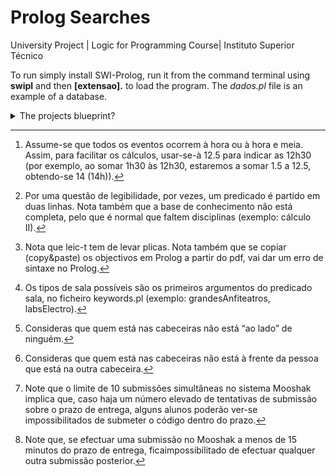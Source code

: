 # Prolog Searches
University Project | Logic for Programming Course| Instituto Superior Técnico

To run simply install SWI-Prolog, run it from the command terminal using **swipl** and then **[extensao].** to load the program.
The *dados.pl* file is an example of a database.

<details>
<summary>The projects blueprint?</summary>
<br>
Lógica para Programação![](Aspose.Words.14cef790-85ce-4039-83cb-28c48c42f180.001.png)

Projecto 2022-2023

Horários – pesquisas em Prolog

**Conteúdo**

**1 Estruturas de dados 2 2 O programa em Prolog 3**

**3 Predicados a implementar 3**

1. Qualidade dos dados . . . . . . . . . . . . . . . . . . . . . . . . . . . . . . . . . . . 3
1. Pesquisas simples . . . . . . . . . . . . . . . . . . . . . . . . . . . . . . . . . . . . . 4
1. Ocupações críticas de salas . . . . . . . . . . . . . . . . . . . . . . . . . . . . . . . 7
1. And now for something completely different... . . . . . . . . . . . . . . . . . . . . 9

**4 Entrega e avaliação 11**

1. Condições de realização e prazos . . . . . . . . . . . . . . . . . . . . . . . . . . . . 11
1. Cotação . . . . . . . . . . . . . . . . . . . . . . . . . . . . . . . . . . . . . . . . . . 11
1. Cópias . . . . . . . . . . . . . . . . . . . . . . . . . . . . . . . . . . . . . . . . . . . 12

**5 Recomendações 12**

Pág. 12 de 13

Um belo dia, ouves dizer que a base de dados relativa à ocupação de salas do IST-Tagus foi atacada por um hacker. Na tentativa de ajudar, estudas as estruturas de dados em causa (Sec- ção 1), crias um programa em Prolog (primeiras linhas na Secção 2) e resolves o problema. Tornas-te um herói, mas, como sabes, com grandes poderes vêm grandes responsabilidades, e começam a chegar-te mais pedidos de ajuda (Secção 3). Claro está, dás o teu melhor! Sobre as condições de realização do projecto, sua avaliação e recomendações, vê as Secções 4 e 5.

**1 Estruturas de dados**

Existem dois ficheiros – dados.pl e keywords.pl – que constituem parte de uma versão livre- mente modificada de uma base de conhecimento gentilmente cedida pela Área Académica e Gestão do Edifício. O ficheiro dados.pl contém factos sobre eventos, turnos associados aos eventos e horários dos eventos, definidos como se segue:

Um evento, evento(ID, NomeDisciplina, Tipologia, NumAlunos, Sala) caracteriza-se por:

- Um identificador;
- O nome da disciplina associada ao evento;
- A tipologia do evento (seminário, teórica, etc.);
- O número de alunos associado ao evento;
- A sala em que ocorre o evento.

Um evento tem associados um ou mais turnos, turno(ID, SiglaCurso, Ano, NomeTurma), caracterizados por:

- Um identificador (o ID do evento associado);
- A sigla do curso a que diz respeito o evento;
- O ano em que a disciplina é oferecida no curso;
- O “nome” do turno.

Um evento tem ainda associado um horário, horario(ID, DiaSemana, HoraInicio, HoraFim, Duracao, Periodo), caracterizado por:

- Um identificador (o ID do evento associado);
- O dia da semana em que ocorre o evento;
- As horas de início e fim do evento[^1];
- A duração do evento (sim, podia ser deduzida dos valores anteriores);
- O período em que ocorre o evento.

A título de ilustração, os factos que se seguem indicam que o evento 10 diz respeito a um laboratório da disciplina de ‘Sistemas Digitais’, com 18 alunos e que decorre na sala 1-62. Tem lugar sextas-feiras, entre as 8h e as 10h, tendo, por isso, uma duração de duas horas, e decorre no p2. Este evento é do primeiro ano da LEE, turmas lee0101 e lee0102.

evento(10, ’sistemas digitais’, laboratorial, 18, ’1-62’). horario(10, sexta-feira, 8.0, 10.0, 2.0, p2).

turno(10, lee, 1, lee0102).

turno(10, lee, 1, lee0101).

No ficheiro “keywords.pl” encontram-se keywords que serão úteis:

salas(grandesAnfiteatros, [’a1’, ’a2’]).

...

salas(videoConf, [’0-19’, ’0-13’]).

...

licenciaturas(tagus,[’lee’, ’legi’, ’leic-t’, ’leti’]). mestrados(tagus,[’mbmrp’, ’mee’, ’megi’, ’meic-t’, ’meti’]).

**2 O programa em Prolog**

O ficheiro em Prolog (extensão pl), que será usado no projecto, deverá ter as seguintes linhas iniciais:

% Numero e o nome do aluno

:- set\_prolog\_flag(answer\_write\_options,[max\_depth(0)]). % para listas completas :- [’dados.pl’], [’keywords.pl’]. % ficheiros a importar.

/\* Codigo \*/

**3 Predicados a implementar**

1. **Qualidade dos dados**

O primeiro pedido de ajuda vem da Secretaria: pedem-te para os ajudares a encontrar eventos problemáticos; em especial pedem-te para identificar/encontrar:

- Eventos sem salas;
- Eventos sem salas, dado um dia da semana;
- Eventos sem salas, dado um período;

Arregaças as mangas e abraças o desafio com entusiasmo.

Sabendo que os eventos sem salas são identificados por terem a palavra ‘semSala’ no campo relativo à sala, implementas os predicados eventosSemSalas/1, eventosSemSalasDiaSemana/2 e eventosSemSalasPeriodo/2, tais que (respectivamente):

- eventosSemSalas(EventosSemSala) é verdade se EventosSemSala é uma lista, ordenada e sem elementos repetidos, de IDs de eventos sem sala;
- eventosSemSalasDiaSemana(DiaDaSemana, EventosSemSala) é verdade se EventosSemSala é uma lista, ordenada e sem elementos repetidos, de IDs de eventos sem sala que decorrem em DiaDaSemana (doravante segunda-feira, terca-feira, quarta-feira, quinta-feira, sexta-feira, sabado);
- eventosSemSalasPeriodo(ListaPeriodos, EventosSemSala) é verdade se ListaPeriodos

é uma lista de períodos (pi;i2f1;2;3;4g) e EventosSemSala é uma lista, ordenada e sem elemen- tos repetidos, de IDs de eventos sem sala nos períodos de ListaPeriodos. Deverão ser con- tabilizados os eventos sem salas associados a disciplinas semestrais (exemplo, p1\_2). Isto é verdade para este predicado, mas também para outros predicados em que se peça informação sobre períodos.

Por exemplo,

?- eventosSemSalas(Eventos).

Eventos = [14,88,191,311,312,342,343].

?- eventosSemSalasDiaSemana(segunda-feira, Eventos). Eventos = [191].

?- eventosSemSalasPeriodo([p1], Eventos).

Eventos = [88,191,311,312,342,343].

?- eventosSemSalasPeriodo([], Eventos).

Eventos = [].

Em relação ao exemplo anterior, nota que o terceiro pedido é feito sobre o p1, mas o evento 343 é devolvido, pois é um evento sem sala semestral, que ocorre no primeiro semestre (p1\_2), pelo que apanha o p1:

evento(343,’algebra linear’,’teorico-pratica’,68,semSala). horario(343,quinta-feira,8.0,10.0,2.0,p1\_2).

2. **Pesquisas simples**

Recebes um grande agradecimento da Secretaria pelo teu excelente trabalho e preparas-te para voltar ao God of War/ver o último episódio do Arcane/Rever o Attack on Titan/Outro (risca o que não interessa), quando a Área Académica entra em contacto contigo: precisam de ajuda na implementação de um conjunto de predicados. Mais uma vez, sem um suspiro, arregaças as mangas e voltas ao trabalho.

Começas por implementar – **sem usar predicados de ordem superior, ou seja, os predi- cados que definires têm de usar recursão (tanto faz se geram processos recursivos ou iterativos**) – o predicado organizaEventos/3, tal que:

organizaEventos(ListaEventos, Periodo, EventosNoPeriodo) é verdade se EventosNoPeriodo é a lista, ordenada e sem elementos repetidos, de IDs dos eventos de ListaEventos que ocorrem no período Periodo para pi;i2f1;2;3;4g.

Por exemplo,

?- organizaEventos([23, 67, 89, 99, 6], p3, L). L = [].

?- organizaEventos([23, 67, 89, 99, 6], p2, L). L = [6,99].

?- organizaEventos([23, 67, 89, 99, 6], p1, L). L = [23,67,89,99].

Implementas também o predicado eventosMenoresQue/2, tal que:

eventosMenoresQue(Duracao, ListaEventosMenoresQue) é verdade se ListaEventosMenoresQue é a lista ordenada e sem elementos repetidos dos identifica- dores dos eventos que têm duração menor ou igual a Duracao.

Por exemplo:

?- eventosMenoresQue(0.5, ListaEventosMenoresQue). ListaEventosMenoresQue = [4,7].

?- eventosMenoresQue(1.5, ListaEventosMenoresQue). ListaEventosMenoresQue = [3,4,5,7,...,787,796].

De seguida, implementas o predicado eventosMenoresQueBool/2, tal que:

eventosMenoresQueBool(ID, Duracao) é verdade se o evento identificado por ID tiver dura- ção igual ou menor a Duracao.

?- eventosMenoresQueBool(45, 0.5). false.

?- eventosMenoresQueBool(4, 0.5). true.

Implementas ainda o predicado procuraDisciplinas/2, tal que:

procuraDisciplinas(Curso, ListaDisciplinas) é verdade se ListaDisciplinas é a lista ordenada alfabeticamente do nome das disciplinas do curso Curso.

Por exemplo[^2],

?- procuraDisciplinas(leti, ListaDisciplinas).

ListaDisciplinas = [algebra linear,

analise de dados e modelacao estatistica, arquitecturas de redes, calculo diferencial e integral i, calculo diferencial e integral iii, eletromagnetismo e optica, engenharia de software,

fundamentos da programacao, gestao,

introducao a economia,

introducao a engenharia de telecomunicacoes e informatica,

introducao aos circuitos e sistemas electronicos,

mecanica e ondas, programacao com objectos,

propagacao e antenas, sistemas de comunicacoes,

sistemas digitais, sistemas operativos].

De seguida, implementas – de novo **sem usar predicados de ordem superior, ou seja, os predicados que definires têm de usar recursão (tanto faz se geram processos recur- sivos ou iterativos**) – o predicado organizaDisciplinas/3, tal que:

organizaDisciplinas(ListaDisciplinas, Curso, Semestres) é verdade se Semestres é uma lista com duas listas. A lista na primeira posição contém as disciplinas de ListaDisciplinas do curso Curso que ocorrem no primeiro semestre; idem para a lista na segunda posição, que contém as que ocorrem no segundo semestre. Ambas as listas devem estar ordenadas alfabeticamente e não devem ter elementos repetidos. O predicado falha se não existir no curso Curso uma disciplina de ListaDisciplinas. Pode-se assumir que não existem disciplinas anuais.

Por exemplo[^3],

?- organizaDisciplinas([‘algebra linear’,‘compiladores’], ‘leic-t’, L). L = [[algebra linear],[compiladores]].

?- organizaDisciplinas([‘algebra linear’,‘analitica empresarial’, ‘avaliacao de projetos’, ‘ciencia de materiais’], legi, L).

L = [[algebra linear,analitica empresarial,avaliacao de projetos],

[ciencia de materiais]].

?- organizaDisciplinas([‘algebra linear’,‘analitica empresarial’,

‘avaliacao de projetos’, ‘ciencia de materiais’], ’leic-t’, L). false.

Atacas depois o predicado horasCurso/5, tal que:

horasCurso(Periodo, Curso, Ano, TotalHoras) é verdade se TotalHoras for o número de horas total dos eventos associadas ao curso Curso, no ano Ano e período Periodo = pi;i2f1;2;3;4g. Mais uma vez: não esquecer as disciplinas semestrais.

De notar que se vários turnos partilharem o mesmo evento, o número de horas do evento deve contar apenas uma vez. Por exemplo, no caso que se segue devem ser contabilizadas apenas 2 horas:

evento(78,’calculo diferencial e integral i’,’teorico-pratica’,86,a1). horario(78,quarta-feira,8.0,10.0,2.0,p1\_2).

turno(78,leti,1,leti0103).

turno(78,leti,1,leti0102).

turno(78,leti,1,leti0101).

Por exemplo,

?- horasCurso(p1, leic-t’, 1, TotalHoras). TotalHoras = 50.0.

Finalmente, implementas o predicado evolucaoHorasCurso/2, tal que:

evolucaoHorasCurso(Curso, Evolucao) é verdade se Evolucao for uma lista de tuplos na forma (Ano, Periodo, NumHoras), em que NumHoras é o total de horas associadas ao curso Curso, no ano Ano e período Periodo (pi;i2f1;2;3;4g). Evolucao deverá estar ordenada por ano (crescente) e período.

Sugestão: usa o predicado anterior. Por exemplo,

?- evolucaoHorasCurso(’leic-t’, Evolucao).

Evolucao = [(1,p1,50.0),(1,p2,59.0),(1,p3,0),(1,p4,0), (2,p1,47.0),(2,p2,77.0),(2,p3,0),(2,p4,20.0), (3,p1,32.0),(3,p2,32.0),(3,p3,39.0),(3,p4,19.0)].

3. **Ocupações críticas de salas**

A Área Académica ficou a adorar-te para sempre! Respiras fundo e preparas-te para ir jo- gar LOL/Rocket League/COD/Manic Miner/Minecraft/Outro (riscar o que não interessa), mas ainda não é desta! A equipa de Gestão do Edifício precisa da tua ajuda: algumas tipologias de salas – por exemplo, anfiteatros – têm uma ocupação intensiva e é preciso identificar quais e quando. Pedem-te para implementar um conjunto de predicados que permita calcular as per- centagens de ocupação dos vários tipos de sala, considerando-se ocupações críticas as que ultrapassarem um dado valor (threshold ). Como já está frio, não arregaças as mangas. Na verdade, não consegues evitar um pequeno suspiro. Mas, logo a seguir, uma onda de energia percorre o teu corpo e lá vais tu, ajudar a equipa de Gestão do Edifício: LET’S GO!!!!!!!!!!!!!!

Um evento tem associada uma hora de início e uma hora de fim. Sendo dado um slot, com hora de início e hora de fim, este pode ou não cair total ou parcialmente sobre o evento. Assim, implementas o predicado ocupaSlot/5, tal que:

ocupaSlot(HoraInicioDada, HoraFimDada, HoraInicioEvento, HoraFimEvento, Horas) é verdade se Horas for o número de horas sobrepostas (lembrar que 0.5 representa 30 minu- tos) entre o evento que tem início em HoraInicioEvento e fim em HoraFimEvento, e o slot que tem início em HoraInicioDada e fim em HoraFimDada. Se não existirem sobreposições o predicado deve falhar (false).

O exemplo que se segue ilustra quatro cenários (no primeiro, o evento fica totalmente contido no slot ; no segundo, o evento contém totalmente o slot ; no terceiro, a sobreposição é no início do evento; no quarto, a sobreposição é no fim do evento).

?- ocupaSlot(8.5, 11, 9, 10.5, Horas). Horas = 1.5.

?- ocupaSlot(9.5, 10, 9, 10.5, Horas). Horas = 0.5.

?- ocupaSlot(8.5, 9.5, 9, 10.5, Horas). Horas = 0.5.

?- ocupaSlot(10, 11, 9, 10.5, Horas). Horas = 0.5.

?- ocupaSlot(10, 11, 8, 9, Horas). false.

Implementas de seguida o predicado numHorasOcupadas/6[^4], tal que:

numHorasOcupadas(Periodo, TipoSala, DiaSemana, HoraInicio, HoraFim, SomaHoras) é verdade se SomaHoras for o número de horas ocupadas nas salas do tipo TipoSala, no intervalo de tempo definido entre HoraInicio e HoraFim, no dia da semana DiaSemana, e no período Periodo = pi;i2f1;2;3;4g. Não te esqueças das disciplinas semestrais.

Por exemplo,

?- numHorasOcupadas(p1, grandesAnfiteatros, quarta-feira, 8.0, 12.0, S). S = 6.0.

numHorasOcupadas(p1, grandesAnfiteatros, quarta-feira, 8.0, 10.0, S).

S = 2.5.

Sobre o último exemplo, nota que há no a2 (um dos grandes anfiteatros) uma aula de ‘Funda- mentos da Programação’ que apanha apenas 30 minutos do slot 8.0-10.0 (evento 78), ao que se soma as duas horas da aula de ‘Cálculo Diferencial e Integral I’ (evento 566), no a2.

Implementas ainda o predicado ocupacaoMax/5, tal que:

ocupacaoMax(TipoSala, HoraInicio, HoraFim, Max) é verdade se Max for o número de ho- ras possíveis de ser ocupadas por salas do tipo TipoSala (ver acima), no intervalo de tempo definido entre HoraInicio e HoraFim. Em termos práticos, assume-se que Max é o inter- valo tempo dado (HoraFim - HoraInicio), multiplicado pelo número de salas em jogo do tipo TipoSala.

Por exemplo (dado que existem dois grandes anfiteatros),

?- ocupacaoMax(grandesAnfiteatros, 8, 12.5, Max). Max = 9.0.

Logo de seguida implementas o predicado percentagem/3, tal que:

percentagem(SomaHoras, Max, Percentagem) é verdade se Percentagem for a divisão de SomaHoras por Max, multiplicada por 100.

Por exemplo,

?- percentagem(5, 9, Percentagem). Percentagem = 55.55555555555556.

Finalmente, implementas o predicado ocupacaoCritica/4, tal que:

ocupacaoCritica(HoraInicio, HoraFim, Threshold, Resultados) é verdade se Resultados for uma lista ordenada de tuplos do tipo casosCriticos(DiaSemana, TipoSala, Percentagem) em que DiaSemana, TipoSala e Percentagem são, respectivamente, um dia da semana, um tipo de sala e a sua percentagem de ocupação, no intervalo de tempo entre HoraInicio e HoraFim, e supondo que a percentagem de ocupação relativa a esses elementos está acima de um dado valor crítico (Threshold). Na representação do tuplo, usa o predicado ceiling para arredondar para o próximo inteiro o valor da percentagem, isto é Percentagem deve ser o primeiro maior inteiro relativo ao valor da percentagem usado nos cálculos (mas apenas na representação do tuplo; nos cálculos deve usar o valor da percentagem sem qualquer arredondamento).

Por exemplo,

?- ocupacaoCritica(8, 12.5, 85, Resultados).

Resultados = [casosCriticos(segunda-feira,grandesAnfiteatros,89),

casosCriticos(segunda-feira,grandesAnfiteatros,95), casosCriticos(segunda-feira,pequenosAnfiteatros,93), casosCriticos(sexta-feira,labsQuimica,89)].

4. **And now for something completely different...![](Aspose.Words.14cef790-85ce-4039-83cb-28c48c42f180.002.png)**

Depois de teres recebido inúmeros elogios e agradecimentos da Gestão do Edifício chegas a casa. Pensas que é desta que vais ver o "Wednesday/Enola Holmes2/Umbrella Academy/The Boys/Altered Carbon/Outro (riscar o que não interessa). No entanto, quando estás a abrir a porta da rua, aparece a tua vizinha do lado, Maria de seu nome:

- Jovem, – começa a senhora – já ouvi dizer que é uma divindade da programação e preciso da sua ajuda para organizar a minha família na ceia de Natal. Temos uma mesa de 8 pessoas e seremos 8. Eu e o meu João ocupamos as duas cabeceiras, mas eu tenho de ficar na cabeceira mais próxima da lareira que sou muito friorenta. Vem a Tia Guga, que tem quase 100 anos e tem de ficar à direita do meu João. Depois a minha filha Ana tem de estar ao lado do meu neto Manelito que só tem 3 anos e, do mesmo modo, o meu filho Miguel tem de estar perto do Pedrito. O meu genro Jorge dá-se muito bem com o Miguel e gostaria que ficassem frente a frente na mesa. Acha que tem solução para isto? Ah, esqueci-me de dizer que é muito importante que o Manelito e o Pedrito não fiquem exactamente frente a frente que acabam a atirar batatas e ervilhas um ao outro.

Engoles a seco, lembrando-te que, quando vais de férias, esta senhora fica a tomar conta de Darwin, o teu peixinho laranja, e respondes com o teu melhor sorriso:

- Certo, vou tratar de lhe arranjar um programa que verifique todos esses requisitos.

Entras em casa a pensas que o melhor é implementar algo genérico, não vá a vizinha vir pedir-te soluções sempre que dá um jantar. No entanto, decides assumir (Figura 1) que: a) a mesa de jantar é rectangular, com 8 lugares no total, um lugar em cada cabeceira e 3 em cada lado, estando as cabeceiras da mesa diferenciadas; b) serão exactamente 8 convidados.

X1 X2 X3![](Aspose.Words.14cef790-85ce-4039-83cb-28c48c42f180.003.png)![](Aspose.Words.14cef790-85ce-4039-83cb-28c48c42f180.003.png)![](Aspose.Words.14cef790-85ce-4039-83cb-28c48c42f180.004.png)![](Aspose.Words.14cef790-85ce-4039-83cb-28c48c42f180.005.png)![](Aspose.Words.14cef790-85ce-4039-83cb-28c48c42f180.006.png)![](Aspose.Words.14cef790-85ce-4039-83cb-28c48c42f180.007.png)

X4 X5 ![](Aspose.Words.14cef790-85ce-4039-83cb-28c48c42f180.008.png)![](Aspose.Words.14cef790-85ce-4039-83cb-28c48c42f180.009.png)![](Aspose.Words.14cef790-85ce-4039-83cb-28c48c42f180.010.png)![](Aspose.Words.14cef790-85ce-4039-83cb-28c48c42f180.011.png)![](Aspose.Words.14cef790-85ce-4039-83cb-28c48c42f180.012.png)![](Aspose.Words.14cef790-85ce-4039-83cb-28c48c42f180.013.png)(c1) (c2)

X6 X7 X8![](Aspose.Words.14cef790-85ce-4039-83cb-28c48c42f180.014.png)![](Aspose.Words.14cef790-85ce-4039-83cb-28c48c42f180.015.png)![](Aspose.Words.14cef790-85ce-4039-83cb-28c48c42f180.015.png)![](Aspose.Words.14cef790-85ce-4039-83cb-28c48c42f180.016.png)![](Aspose.Words.14cef790-85ce-4039-83cb-28c48c42f180.017.png)![](Aspose.Words.14cef790-85ce-4039-83cb-28c48c42f180.018.png)

Figura 1: Desenho da mesa

Decides então implementar o predicado ocupacaoMesa/3, tal que:

ocupacaoMesa(ListaPessoas, ListaRestricoes, OcupacaoMesa) é verdade se ListaPessoas for a lista com o nome das pessoas a sentar à mesa, ListaRestricoes for a lista de restrições a verificar (ver abaixo) e OcupacaoMesa for uma lista com três listas, em que a primeira contém as pessoas de um lado da mesa (X1, X2 e X3), a segunda as pessoas à cabeceira (X4 e X5) e a terceira as pessoas do outro lado da mesa (X6, X7 e X8), de modo a que essas pessoas são exactamente as da ListaPessoas e verificam todas as restrições de ListaRestricoes. Podes assumir que vai haver uma e uma única solução.

Assumes que as restrições possíveis são (exemplos relativos à Figura 1):

- cab1(NomePessoa): é verdade se NomePessoa for a pessoa que fica na cabeceira 1 (a que fica perto da lareira) – X 4;
- cab2(NomePessoa): é verdade se NomePessoa for a pessoa que fica na cabeceira 2 – X 5;
- honra(NomePessoa1, NomePessoa2): é verdade se NomePessoa1 estiver numa das cabe-

ceiras e NomePessoa2 ficar à sua direita – X 3 ou X 6, dependendo da cabeceira ocupada;![](Aspose.Words.14cef790-85ce-4039-83cb-28c48c42f180.019.png)

- lado(NomePessoa1, NomePessoa2): é verdade se NomePessoa1 e NomePessoa2 ficarem lado a lado na mesa[^5] – por exemplo, X 7 e X 8;
- naoLado(NomePessoa1, NomePessoa2): é verdade se NomePessoa1 e NomePessoa2 não ficarem lado a lado na mesa – por exemplo, X 1 e X 3;
- frente(NomePessoa1, NomePessoa2): é verdade se NomePessoa1 e NomePessoa2 fica- rem exactamente frente a frente na mesa[^6] – por exemplo, X 7 e X 2;
- naoFrente(NomePessoa1, NomePessoa2): é verdade se NomePessoa1 e NomePessoa2 não ficarem frente a frente na mesa – por exemplo, X 7 e X 3.

Assim, por exemplo,

?- ocupacaoMesa([maria, joao, pedrito, jorge, ana, manelito, miguel, guga],

[cab1(maria), cab2(joao), honra(joao, guga), lado(ana, manelito),

lado(miguel, pedrito), frente(miguel, jorge),

naoFrente(pedrito, manelito)], L).

L = [[miguel,pedrito,guga],[maria,joao],[jorge,ana,manelito]] ;

false.

?- ocupacaoMesa([a, b, c, d, e, f, g, h], [cab1(e), honra(e, b), naoFrente(a, b),

lado(f, g), lado(a, c), naoLado(f, c), naoFrente(f, c), frente(g, d)], L).

L = [[c,a,d],[e,h],[b,f,g]] ;

false.

?- ocupacaoMesa([a, b, c, d, e, f, g, h], [cab1(e), honra(e, b), cab2(c),

honra(c, a), naoFrente(a, b), naoLado(b, f), lado(f, g), frente(b, h)], L).

L = [[h,d,a],[e,c],[b,g,f]];

false.

A Figura 2 ilustra a solução para a ceia da vizinha Maria.

miguel pedrito guga L1 = [miguel, pedrito, guga] m(ca1ri)a ![](Aspose.Words.14cef790-85ce-4039-83cb-28c48c42f180.020.png)![](Aspose.Words.14cef790-85ce-4039-83cb-28c48c42f180.021.png)![](Aspose.Words.14cef790-85ce-4039-83cb-28c48c42f180.022.png) j(oca2o) L2 = [maria, joao]![](Aspose.Words.14cef790-85ce-4039-83cb-28c48c42f180.023.png)![](Aspose.Words.14cef790-85ce-4039-83cb-28c48c42f180.024.png)![](Aspose.Words.14cef790-85ce-4039-83cb-28c48c42f180.025.png)![](Aspose.Words.14cef790-85ce-4039-83cb-28c48c42f180.026.png)

jorge ana manelito L3 = [jorge, ana, manelito]![](Aspose.Words.14cef790-85ce-4039-83cb-28c48c42f180.027.png)![](Aspose.Words.14cef790-85ce-4039-83cb-28c48c42f180.028.png)![](Aspose.Words.14cef790-85ce-4039-83cb-28c48c42f180.029.png)

Figura 2: Solução para a ceia de Natal da vizinha Maria

Lembras-te também que com o Prolog consegues gerar e testar soluções. Tens é de garantir que não explode com a memória. Pensas que se calhar vais ter de usar functores. Ou se calhar não. Hum...

Quando acabas, vais comunicar a solução à tua vizinha que fica encantada (mais tarde leva-te umas filhoses de agradecimento). Regressas a casa e desligas o telemóvel, just in case....

**4 Entrega e avaliação**

1. **Condições de realização e prazos**

O projecto é realizado individualmente. O código do projecto deve ser entregue obrigato- riamente por via electrónica até às **23h59 de dia 13 de janeiro 2023**, através do sistema Mooshak. Depois desta hora, não serão aceites projectos sob pretexto algum[^7]. A ter em conta:

- Deverá ser submetido um ficheiro .pl contendo o código do seu projecto. O ficheiro de código deve conter em comentário, na primeira linha, o número e o nome do aluno;
- Não devem ser utilizados caracteres acentuados ou qualquer caractere que não pertença à tabela ASCII, mesmo em comentários;
- Não esquecer de remover/comentar as mensagens escritas no ecrã;
- A avaliação da execução do código do projecto será feita automaticamente através do sistema Mooshak, usando vários testes configurados no sistema. O tempo de execução de cada teste está limitado, bem como a memória utilizada. Tipicamente, só poderá efec- tuar uma nova submissão 15 minutos depois da submissão anterior[^8]. Só são permitidas 10 submissões em simultâneo no sistema, pelo que uma submissão poderá ser recusada se este limite for excedido. Nesse caso tente mais tarde;
- Os testes considerados para efeitos de avaliação podem incluir ou não os exemplos dis- ponibilizados, além de um conjunto de testes adicionais. De notar que a base de conhe- cimento usada nos testes é uma extensão da dada.

Serão publicadas na página da cadeira as instruções necessárias para a submissão do código no Mooshak e a partir dessa altura será possível a submissão por via electrónica. Até ao prazo de entrega poderá efectuar o número de entregas que desejar (por favor, não usar o Mooshak para debug), sendo utilizada para efeitos de avaliação a última entrega efectuada.

Pode ou não haver uma discussão oral do projecto e/ou uma demonstração do funcionamento do programa (será decidido caso a caso).

2. **Cotação**

Uma versão estendida do ficheiro dados.pl será usado na avaliação. A nota do projecto será baseada no seguinte:

- Execução correcta – 16 valores distribuídos da seguinte forma:
1. Qualidade dos dados (2.0 valores)
1) eventosSemSalas: 0.5 valores;
1) eventosSemSalasDiaSemana: 0.5 valores;
1) eventosSemSalasPeriodo: 1.0 valores;
2. Pesquisa simples (7.5 valores)
1) organizaEventos: 1 valor
1) eventosMenoresQue: 0.75 valores;
1) eventosMenoresQueBool: 0.75 valores;
1) procuraDisciplinas: 1 valor;
1) organizaDisciplinas: 1.5 valores;
1) horasCurso: 1.5 valores;
1) evolucaoHorasCurso: 1 valor;
3. Ocupações críticas das salas (4.5 valores)
1) ocupaSlot: 1.5 valores;
1) numHorasOcupadas: 1.0 valores;
1) ocupacaoMax: 0.75 valores;
1) percentagem: 0.25 valores;
1) ocupacaoCritica: 1.0 valor;
4. And now for something completely different... (2 valores)

(a) ocupacaoMesa: 2.0 valores.

- Estilo de programação e facilidade de leitura – 4 valores assim distribuídos:
- Comentários (1.0 valor): deverão incluir comentários para o utilizador (descrição sumária do predicado); deve também incluir, quando se justifique, comentários para
  - programador.
- Boas práticas (3.0 valores):
* Integração de conhecimento adquirido durante a UC (1.0 valor).
* Implementação de predicados não excessivamente longos. O facto de usar um predicado recursivo, desde que bem feito, não é penalizado em relação ao uso de predicados funcionais; no entanto, uma má abstração procedimental e du- plicações de código serão penalizados (1.0 valor).
* Escolha de nomes dos predicados auxiliares e das variáveis (1.0 valor).

Presença de warnings serão penalizadas (-2 valores). Os predicados 4 e 8, caso não respeitem as indicações dadas na sua implementação, serão penalizados em 1 e 1.5 valores, respectiva- mente.

3. **Cópias**

Projectos muito semelhantes levarão à reprovação na disciplina e levantamento de processo disciplinar. O corpo docente da disciplina será o único juiz do que se considera copiar.

**5 Recomendações**

- Recomenda-se o SWI PROLOG, que vai ser usado para a avaliação do projecto.
- Durante o desenvolvimento do programa não se esqueça da Lei de Murphy:
- Todos os problemas são mais difíceis do que parecem;
- Tudo demora mais tempo do que pensamos;
- Se alguma coisa puder correr mal, vai correr mal, na pior das alturas possíveis.

[^1]: Assume-se que todos os eventos ocorrem à hora ou à hora e meia. Assim, para facilitar os cálculos, usar-se-à 12.5 para indicar as 12h30 (por exemplo, ao somar 1h30 às 12h30, estaremos a somar 1.5 a 12.5, obtendo-se 14 (14h)).
[^2]: Por uma questão de legibilidade, por vezes, um predicado é partido em duas linhas. Nota também que a base de conhecimento não está completa, pelo que é normal que faltem disciplinas (exemplo: cálculo II).
[^3]: Nota que leic-t tem de levar plicas. Nota também que se copiar (copy&paste) os objectivos em Prolog a partir do pdf, vai dar um erro de sintaxe no Prolog.
[^4]: Os tipos de sala possíveis são os primeiros argumentos do predicado sala, no ficheiro keywords.pl (exemplo: grandesAnfiteatros, labsElectro).
[^5]: Consideras que quem está nas cabeceiras não está “ao lado” de ninguém.
[^6]: Consideras que quem está nas cabeceiras não está à frente da pessoa que está na outra cabeceira.
[^7]: Note que o limite de 10 submissões simultâneas no sistema Mooshak implica que, caso haja um número elevado de tentativas de submissão sobre o prazo de entrega, alguns alunos poderão ver-se impossibilitados de submeter o código dentro do prazo.
[^8]: Note que, se efectuar uma submissão no Mooshak a menos de 15 minutos do prazo de entrega, ficaimpossibilitado de efectuar qualquer outra submissão posterior.
</details>
